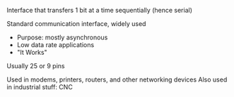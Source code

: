 Interface that transfers 1 bit at a time sequentially (hence serial)

Standard communication interface, widely used
- Purpose: mostly asynchronous
- Low data rate applications
- "It Works"

Usually 25 or 9 pins

Used in modems, printers, routers, and other networking devices
Also used in industrial stuff: CNC

